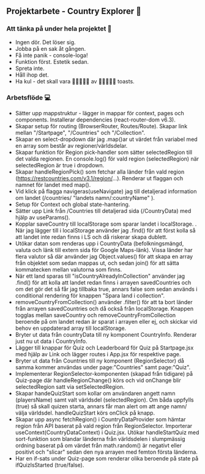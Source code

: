 ## Projektarbete - Country Explorer :rocket:

### Att tänka på under hela projektet :dart:
* Ingen dör. Det löser sig.
* Jobba på en sak åt gången.
* Få inte panik - console-loga!
* Funktion först. Estetik sedan.
* Spreta inte.
* Håll ihop det.
* Ha kul - det skall vara :bread::bread::bread::bread::bread: av :bread::bread::bread::bread::bread: toasts.



### Arbetsflöde :computer:
* Sätter upp mappstruktur - lägger in mappar för context, pages och components. Installerar dependencies (react-router-dom v6.3).
* Skapar setup för routing (BrowserRouter, Routes/Route). Skapar link mellan "/Startpage", "/Countries" och "/Collection".
* Skapar en select-dropdown där jag .map()ar ut värdet från variabel med en array som består av regioner/världsdelar.
* Skapar funktion för Region pick-handler som sätter selectedRegion till det valda regionen. En console.log() för vald region (selectedRegion) när selectedRegion är true i dropdown.
* Skapar handleRegionPick() som fetchar alla länder från vald region (https://restcountries.com/v3.1/region/...). Renderar ut flaggan och namnet för landet med map().
* Vid klick på flagga navigeras(useNavigate) jag till detaljerad information om landet (/countries/ "landets namn/:countryName" ).
* Setup för Context och global state-hantering.
* Sätter upp Link från /Countries till detaljerad sida (/CountryData) med hjälp av useParams().
* Kopplar saveCountry till localStorage som sparar landet i localStorage. . När jag lägger till i localStorage använder jag .find() för att först kolla så att landet inte redan finns i LS och då riskerar skapa dublett.
* Utökar datan som renderas upp i CountryData (befolkningsmängd, valuta och länk till extern sida för Google Maps-länk). Vissa länder har flera valutor så där använder jag Object.values() för att skapa en array från objektet som sedan mappas ut, och sedan join() för att sätta kommatecken mellan valutorna som finns.
* När ett land sparas till "isCountryAlreadyInCollection" använder jag .find() för att kolla att landet redan finns i arrayen savedCountries och om det gör det så får jag tillbaka true, annars false som sedan används i conditional rendering för knappen "Spara land i collection".
* removeCountryFromCollection() använder .filter() för att ta bort länder från arrayen savedCountries och då också från localStorage. Knappen togglas mellan saveCountry och removeCountryFromCollection beroende på om landet redan är sparat i arrayen eller ej, och skickar vid behov en uppdaterad array till localStorage.
* Bryter ut data från countryData till ny komponent CountryInfo. Renderar just nu ut data i CountryInfo.
* Lägger till knappar för Quiz och Leaderboard för Quiz på Startpage.jsx med hjälp av Link och lägger routes i App.jsx för respektive page.
* Bryter ut data från Countries till ny komponent (RegionSelector) då samma kommer användas under page:"Countries" samt page:"Quiz".
* Implementerar RegionSelector-komponenten (skapad från tidigare) på Quiz-page där handleRegionChange() körs och vid onChange blir selectedRegion satt via setSelectedRegion.
* Skapar handeQuizStart som kollar om användaren angett namn (playersName) samt valt världsdel (selectedRegion). Om båda uppfylls (true) så skall quizen starta, annars får man alert om att ange namn/ välja världsdel. handleQuizStart körs onClick på knapp.
* Skapar upp async fetchRegion() i CountryDataProvider som hämtar region från API baserat på vald region från RegionSelector. Importerar useContext(CountryDataContext) i Quiz.jsx. Utökar handleStartQuiz med sort-funktion som blandar länderna från världsdelen i slumpmässig ordning baserat på om värdet från math.random() är negativt eller positivt och "slicar" sedan den nya arrayen med femton första länderna.
* Har en if-sats under Quiz-page som renderar olika beroende på state på ifQuizIsStarted (true/false).